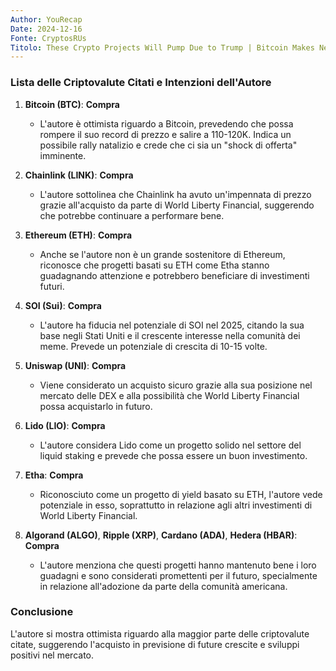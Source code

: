 ```yaml
---
Author: YouRecap
Date: 2024-12-16
Fonte: CryptosRUs
Titolo: These Crypto Projects Will Pump Due to Trump | Bitcoin Makes New High
---
```


### Lista delle Criptovalute Citati e Intenzioni dell'Autore

1. **Bitcoin (BTC)**: **Compra**
   - L'autore è ottimista riguardo a Bitcoin, prevedendo che possa rompere il suo record di prezzo e salire a 110-120K. Indica un possibile rally natalizio e crede che ci sia un "shock di offerta" imminente.

2. **Chainlink (LINK)**: **Compra**
   - L'autore sottolinea che Chainlink ha avuto un'impennata di prezzo grazie all'acquisto da parte di World Liberty Financial, suggerendo che potrebbe continuare a performare bene.

3. **Ethereum (ETH)**: **Compra**
   - Anche se l'autore non è un grande sostenitore di Ethereum, riconosce che progetti basati su ETH come Etha stanno guadagnando attenzione e potrebbero beneficiare di investimenti futuri.

4. **SOI (Sui)**: **Compra**
   - L'autore ha fiducia nel potenziale di SOI nel 2025, citando la sua base negli Stati Uniti e il crescente interesse nella comunità dei meme. Prevede un potenziale di crescita di 10-15 volte.

5. **Uniswap (UNI)**: **Compra**
   - Viene considerato un acquisto sicuro grazie alla sua posizione nel mercato delle DEX e alla possibilità che World Liberty Financial possa acquistarlo in futuro.

6. **Lido (LIO)**: **Compra**
   - L'autore considera Lido come un progetto solido nel settore del liquid staking e prevede che possa essere un buon investimento.

7. **Etha**: **Compra**
   - Riconosciuto come un progetto di yield basato su ETH, l'autore vede potenziale in esso, soprattutto in relazione agli altri investimenti di World Liberty Financial.

8. **Algorand (ALGO)**, **Ripple (XRP)**, **Cardano (ADA)**, **Hedera (HBAR)**: **Compra**
   - L'autore menziona che questi progetti hanno mantenuto bene i loro guadagni e sono considerati promettenti per il futuro, specialmente in relazione all'adozione da parte della comunità americana.

### Conclusione
L'autore si mostra ottimista riguardo alla maggior parte delle criptovalute citate, suggerendo l'acquisto in previsione di future crescite e sviluppi positivi nel mercato.
